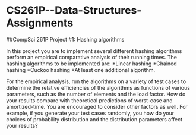 # CS261P--Data-Structures-Assignments

##CompSci 261P Project #1: Hashing algorithms

In this project you are to implement several different hashing algorithms perform an empirical comparative analysis of their running times. The hashing algorithms to be implemented are:
*Linear hashing
*Chained hashing
*Cuckoo hashing
*At least one additional algorithm.

For the empirical analysis, run the algorithms on a variety of test cases to determine the relative efficiencies of the algorithms as functions of various parameters, such as the number of elements and the load factor. How do your results compare with theoretical predictions of worst-case and amortized-time. You are encouraged to consider other factors as well. For example, if you generate your test cases randomly, you how do your choices of probability distribution and the distribution parameters affect your results?

